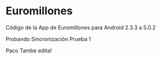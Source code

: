 # Euromillones
Código de la App de Euromillones para Android 2.3.3 a 5.0.2


Probando Sincronización
Prueba 1

Paco Tambe edita!
